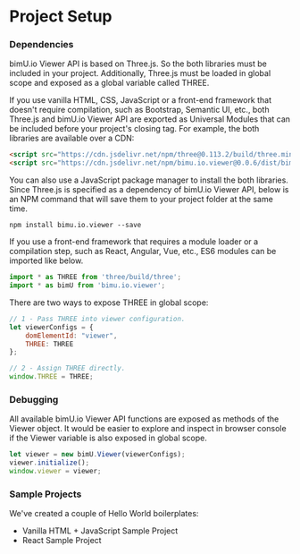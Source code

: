 # Project Setup

### Dependencies
bimU.io Viewer API is based on Three.js. So the both libraries must be included in your project. Additionally, Three.js must be loaded in global scope and exposed as a global variable called THREE.

If you use vanilla HTML, CSS, JavaScript or a front-end framework that doesn't require compilation, such as Bootstrap, Semantic UI, etc., both Three.js and bimU.io Viewer API are exported as Universal Modules that can be included before your project's closing </body> tag. For example, the both libraries are available over a CDN:

``` html
<script src="https://cdn.jsdelivr.net/npm/three@0.113.2/build/three.min.js" crossorigin="anonymous"></script>
<script src="https://cdn.jsdelivr.net/npm/bimu.io.viewer@0.0.6/dist/bimU.io.Viewer.umd.js" crossorigin="anonymous"></script>
```

You can also use a JavaScript package manager to install the both libraries. Since Three.js is specified as a dependency of bimU.io Viewer API, below is an NPM command that will save them to your project folder at the same time.

```
npm install bimu.io.viewer --save
```

If you use a front-end framework that requires a module loader or a compilation step, such as React, Angular, Vue, etc., ES6 modules can be imported like below.

``` javascript
import * as THREE from 'three/build/three';
import * as bimU from 'bimu.io.viewer';
```

There are two ways to expose THREE in global scope:

``` javascript
// 1 - Pass THREE into viewer configuration.
let viewerConfigs = {
    domElementId: "viewer",
    THREE: THREE
};

// 2 - Assign THREE directly.
window.THREE = THREE;
```

### Debugging
All available bimU.io Viewer API functions are exposed as methods of the Viewer object. It would be easier to explore and inspect in browser console if the Viewer variable is also exposed in global scope.

``` javascript
let viewer = new bimU.Viewer(viewerConfigs);
viewer.initialize();
window.viewer = viewer;
```

### Sample Projects
We've created a couple of Hello World boilerplates:

- Vanilla HTML + JavaScript Sample Project
- React Sample Project
